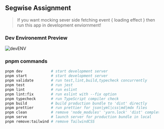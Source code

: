## Segwise Assignment

> If you want mocking sever side fetching event { loading effect } then run this app in development enviornment!

### Dev Environemnt Preview

![devENV](https://github.com/user-attachments/assets/df826470-23eb-4c16-8ba0-d13b0ed345ff)

### pnpm commands

```sh
pnpm dev             # start development server
pnpm start           # start development server
pnpm validate        # run test,lint,build,typecheck concurrently
pnpm test            # run jest
pnpm lint            # run eslint
pnpm lint:fix        # run eslint with --fix option
pnpm typecheck       # run TypeScript compiler check
pnpm build           # build production bundle to 'dist' directly
pnpm prettier        # run prettier for json|yml|css|md|mdx files
pnpm clean           # remove 'node_modules' 'yarn.lock' 'dist' completely
pnpm serve           # launch server for production bundle in local
pnpm remove:tailwind # remove TailwindCSS
```
